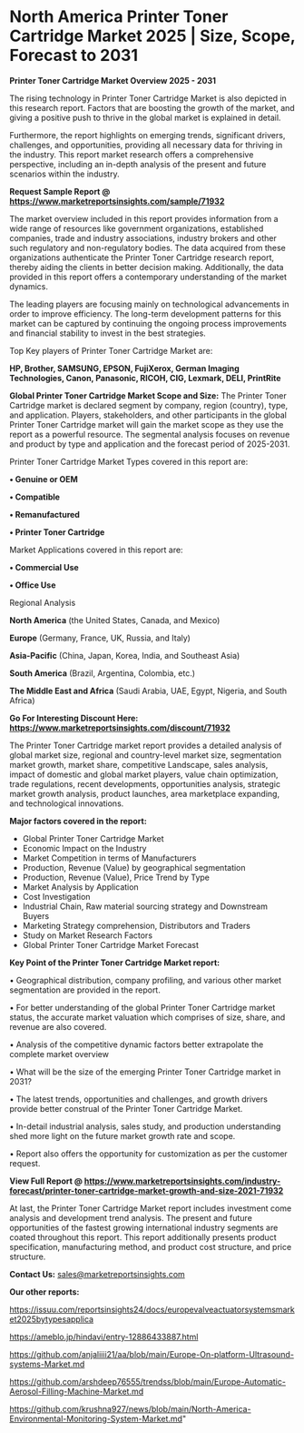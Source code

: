 # North America Printer Toner Cartridge Market 2025 | Size, Scope, Forecast to 2031

<Strong> Printer Toner Cartridge Market Overview 2025 - 2031</strong>

The rising technology in Printer Toner Cartridge Market is also depicted in this research report. Factors that are boosting the growth of the market, and giving a positive push to thrive in the global market is explained in detail.

Furthermore, the report highlights on emerging trends, significant drivers, challenges, and opportunities, providing all necessary data for thriving in the industry. This report market research offers a comprehensive perspective, including an in-depth analysis of the present and future scenarios within the industry.

<strong>Request Sample Report @ <a href=https://www.marketreportsinsights.com/sample/71932>https://www.marketreportsinsights.com/sample/71932</a></strong>

The market overview included in this report provides information from a wide range of resources like government organizations, established companies, trade and industry associations, industry brokers and other such regulatory and non-regulatory bodies. The data acquired from these organizations authenticate the Printer Toner Cartridge research report, thereby aiding the clients in better decision making. Additionally, the data provided in this report offers a contemporary understanding of the market dynamics.

The leading players are focusing mainly on technological advancements in order to improve efficiency. The long-term development patterns for this market can be captured by continuing the ongoing process improvements and financial stability to invest in the best strategies.

Top Key players of Printer Toner Cartridge Market are:

<strong>HP, Brother, SAMSUNG, EPSON, FujiXerox, German Imaging Technologies, Canon, Panasonic, RICOH, CIG, Lexmark, DELI, PrintRite</strong>

<strong><b>Global Printer Toner Cartridge Market Scope and Size:</b></strong>
The Printer Toner Cartridge market is declared segment by company, region (country), type, and application. Players, stakeholders, and other participants in the global Printer Toner Cartridge market will gain the market scope as they use the report as a powerful resource. The segmental analysis focuses on revenue and product by type and application and the forecast period of 2025-2031.

Printer Toner Cartridge Market Types covered in this report are:

<strong>• Genuine or OEM

• Compatible

• Remanufactured

• Printer Toner Cartridge</strong>

Market Applications covered in this report are:

<strong>• Commercial Use

• Office Use</strong> 

Regional Analysis

<strong>North America</strong> (the United States, Canada, and Mexico)

<strong>Europe</strong> (Germany, France, UK, Russia, and Italy)

<strong>Asia-Pacific</strong> (China, Japan, Korea, India, and Southeast Asia)

<strong>South America</strong> (Brazil, Argentina, Colombia, etc.)

<strong>The Middle East and Africa</strong> (Saudi Arabia, UAE, Egypt, Nigeria, and South Africa)

<strong>Go For Interesting Discount Here: <a href=https://www.marketreportsinsights.com/discount/71932>https://www.marketreportsinsights.com/discount/71932</a></strong>

The Printer Toner Cartridge market report provides a detailed analysis of global market size, regional and country-level market size, segmentation market growth, market share, competitive Landscape, sales analysis, impact of domestic and global market players, value chain optimization, trade regulations, recent developments, opportunities analysis, strategic market growth analysis, product launches, area marketplace expanding, and technological innovations.

<strong><b>Major factors covered in the report:</b></strong>
<ul>
  <li>Global Printer Toner Cartridge Market </li>
  <li>Economic Impact on the Industry</li>
  <li>Market Competition in terms of Manufacturers</li>
  <li>Production, Revenue (Value) by geographical segmentation</li>
  <li>Production, Revenue (Value), Price Trend by Type</li>
  <li>Market Analysis by Application</li>
  <li>Cost Investigation</li>
  <li>Industrial Chain, Raw material sourcing strategy and Downstream Buyers</li>
  <li>Marketing Strategy comprehension, Distributors and Traders</li>
  <li>Study on Market Research Factors</li>
  <li>Global Printer Toner Cartridge Market Forecast</li>
</ul>

<strong><b>Key Point of the Printer Toner Cartridge Market report:</b></strong>

• Geographical distribution, company profiling, and various other market segmentation are provided in the report.

• For better understanding of the global Printer Toner Cartridge market status, the accurate market valuation which comprises of size, share, and revenue are also covered.

• Analysis of the competitive dynamic factors better extrapolate the complete market overview

• What will be the size of the emerging Printer Toner Cartridge market in 2031?

• The latest trends, opportunities and challenges, and growth drivers provide better construal of the Printer Toner Cartridge Market.

• In-detail industrial analysis, sales study, and production understanding shed more light on the future market growth rate and scope.

• Report also offers the opportunity for customization as per the customer request.

<strong><b>View Full Report @ <a href=https://www.marketreportsinsights.com/industry-forecast/printer-toner-cartridge-market-growth-and-size-2021-71932>https://www.marketreportsinsights.com/industry-forecast/printer-toner-cartridge-market-growth-and-size-2021-71932</a></b></strong>


At last, the Printer Toner Cartridge Market report includes investment come analysis and development trend analysis. The present and future opportunities of the fastest growing international industry segments are coated throughout this report. This report additionally presents product specification, manufacturing method, and product cost structure, and price structure.

<strong>Contact Us:</strong>
sales@marketreportsinsights.com

<strong>Our other reports:</strong>

<a href=https://issuu.com/reportsinsights24/docs/europevalveactuatorsystemsmarket2025bytypesapplica>https://issuu.com/reportsinsights24/docs/europevalveactuatorsystemsmarket2025bytypesapplica</a>

<a href=https://ameblo.jp/hindavi/entry-12886433887.html>https://ameblo.jp/hindavi/entry-12886433887.html</a>

<a href=https://github.com/anjaliiii21/aa/blob/main/Europe-On-platform-Ultrasound-systems-Market.md>https://github.com/anjaliiii21/aa/blob/main/Europe-On-platform-Ultrasound-systems-Market.md</a>

<a href=https://github.com/arshdeep76555/trendss/blob/main/Europe-Automatic-Aerosol-Filling-Machine-Market.md>https://github.com/arshdeep76555/trendss/blob/main/Europe-Automatic-Aerosol-Filling-Machine-Market.md</a>

<a href=https://github.com/krushna927/news/blob/main/North-America-Environmental-Monitoring-System-Market.md>https://github.com/krushna927/news/blob/main/North-America-Environmental-Monitoring-System-Market.md</a>"
